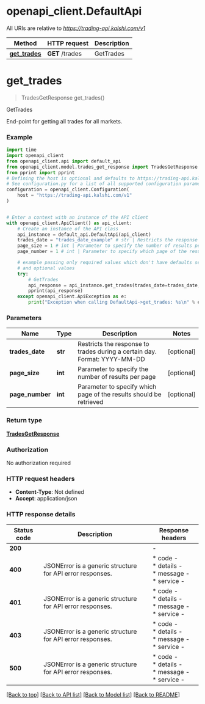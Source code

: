 # openapi_client.DefaultApi

All URIs are relative to *https://trading-api.kalshi.com/v1*

Method | HTTP request | Description
------------- | ------------- | -------------
[**get_trades**](DefaultApi.md#get_trades) | **GET** /trades | GetTrades


# **get_trades**
> TradesGetResponse get_trades()

GetTrades

End-point for getting all trades for all markets.

### Example

```python
import time
import openapi_client
from openapi_client.api import default_api
from openapi_client.model.trades_get_response import TradesGetResponse
from pprint import pprint
# Defining the host is optional and defaults to https://trading-api.kalshi.com/v1
# See configuration.py for a list of all supported configuration parameters.
configuration = openapi_client.Configuration(
    host = "https://trading-api.kalshi.com/v1"
)


# Enter a context with an instance of the API client
with openapi_client.ApiClient() as api_client:
    # Create an instance of the API class
    api_instance = default_api.DefaultApi(api_client)
    trades_date = "trades_date_example" # str | Restricts the response to trades during a certain day. Format: YYYY-MM-DD (optional)
    page_size = 1 # int | Parameter to specify the number of results per page (optional)
    page_number = 1 # int | Parameter to specify which page of the results should be retrieved (optional)

    # example passing only required values which don't have defaults set
    # and optional values
    try:
        # GetTrades
        api_response = api_instance.get_trades(trades_date=trades_date, page_size=page_size, page_number=page_number)
        pprint(api_response)
    except openapi_client.ApiException as e:
        print("Exception when calling DefaultApi->get_trades: %s\n" % e)
```


### Parameters

Name | Type | Description  | Notes
------------- | ------------- | ------------- | -------------
 **trades_date** | **str**| Restricts the response to trades during a certain day. Format: YYYY-MM-DD | [optional]
 **page_size** | **int**| Parameter to specify the number of results per page | [optional]
 **page_number** | **int**| Parameter to specify which page of the results should be retrieved | [optional]

### Return type

[**TradesGetResponse**](TradesGetResponse.md)

### Authorization

No authorization required

### HTTP request headers

 - **Content-Type**: Not defined
 - **Accept**: application/json


### HTTP response details
| Status code | Description | Response headers |
|-------------|-------------|------------------|
**200** |  |  -  |
**400** | JSONError is a generic structure for API error responses. |  * code -  <br>  * details -  <br>  * message -  <br>  * service -  <br>  |
**401** | JSONError is a generic structure for API error responses. |  * code -  <br>  * details -  <br>  * message -  <br>  * service -  <br>  |
**403** | JSONError is a generic structure for API error responses. |  * code -  <br>  * details -  <br>  * message -  <br>  * service -  <br>  |
**500** | JSONError is a generic structure for API error responses. |  * code -  <br>  * details -  <br>  * message -  <br>  * service -  <br>  |

[[Back to top]](#) [[Back to API list]](../README.md#documentation-for-api-endpoints) [[Back to Model list]](../README.md#documentation-for-models) [[Back to README]](../README.md)

